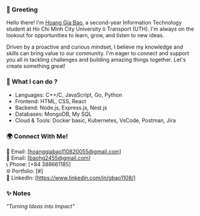 ### 👋 Greeting 
Hello there!
I'm [Hoang Gia Bao](https://github.com/baohg1108), a second-year Information Technology student at Ho Chi Minh City University ò Transport (UTH). I'm always on the lookout for opportunities to learn, grow, and listen to new ideas.

Driven by a proactive and curious mindset, I believe my knowledge and skills can bring value to our community. I'm eager to connect and support you all in tackling challenges and building amazing things together. Let's create something great!

### 🚀 What I can do ?
- Languages: C++/C, JavaScript, Go, Python
- Frontend: HTML, CSS, React
- Backend: Node.js, Express.js, Nest.js
- Databases: MongoDB, My SQL
- Cloud & Tools: Docker basic, Kubernetes, VsCode, Postman, Jira

### 🌍 Connect With Me! 
📧 Email: [hoanggiabao110820055@gmail.com] <br>
📧 Email: [baohg2455@gmail.com] <br>
📞 Phone: [+84 388661185] <br>
🌐 Portfolio: [#] <br>
💼 LinkedIn: [https://www.linkedin.com/in/gbao1108/]

### ✨ Notes
*"Turning Ideas into Impact"*
<!--
**Giabao11082005/Giabao11082005** is a ✨ _special_ ✨ repository because its `README.md` (this file) appears on your GitHub profile.
